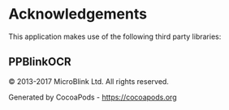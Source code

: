 # Acknowledgements
This application makes use of the following third party libraries:

## PPBlinkOCR

© 2013-2017 MicroBlink Ltd. All rights reserved.

Generated by CocoaPods - https://cocoapods.org
